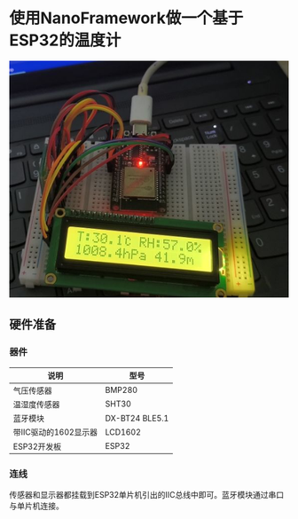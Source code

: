 # 使用NanoFramework做一个基于ESP32的温度计

![07c00e3c6e8d1116a037c7016e967584](./assets/07c00e3c6e8d1116a037c7016e967584.jpg)

## 硬件准备

### 器件

| 说明                  | 型号           |
| --------------------- | -------------- |
| 气压传感器            | BMP280         |
| 温湿度传感器          | SHT30          |
| 蓝牙模块              | DX-BT24 BLE5.1 |
| 带IIC驱动的1602显示器 | LCD1602        |
| ESP32开发板           | ESP32          |

### 连线
传感器和显示器都挂载到ESP32单片机引出的IIC总线中即可。蓝牙模块通过串口与单片机连接。
